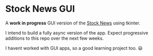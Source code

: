 # Stock News GUI

A **work in progress** GUI version of the [Stock News](https://github.com/BennyThadikaran/stock-news) using tkinter.

I intend to build a fully async version of the app. Expect progressive additions to this repo over the next few weeks.

I havent worked with GUI apps, so a good learning project too. :smiley:
